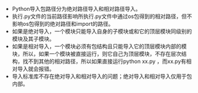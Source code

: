 * Python导入包路径分为绝对路径导入和相对路径导入。
* 执行.py文件的当前路径影响所执行.py文件中通过os包得到的相对路径，但不影响os包得到的绝对路径和import的路径。
* 如果是绝对导入，一个模块只能导入自身的子模块或和它的顶层模块同级别的模块及其子模块。
* 如果是相对导入，一个模块必须有包结构且只能导入它的顶层模块内部的模块，所以，如果一个模块被直接运行，则它自己为顶层模块，不存在层次结构，找不到其他的相对路径，所以如果直接运行python xx.py ，而xx.py有相对导入就会报错。
* 导入标准库不存在绝对导入和相对导入的问题；绝对导入和相对导入仅用于包内部。

